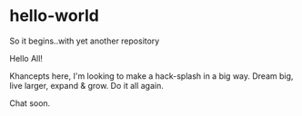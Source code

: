 # hello-world
So it begins..with yet another repository

Hello All!

Khancepts here, I'm looking to make a hack-splash in a big way.
Dream big, live larger, expand & grow. Do it all again.

Chat soon.

